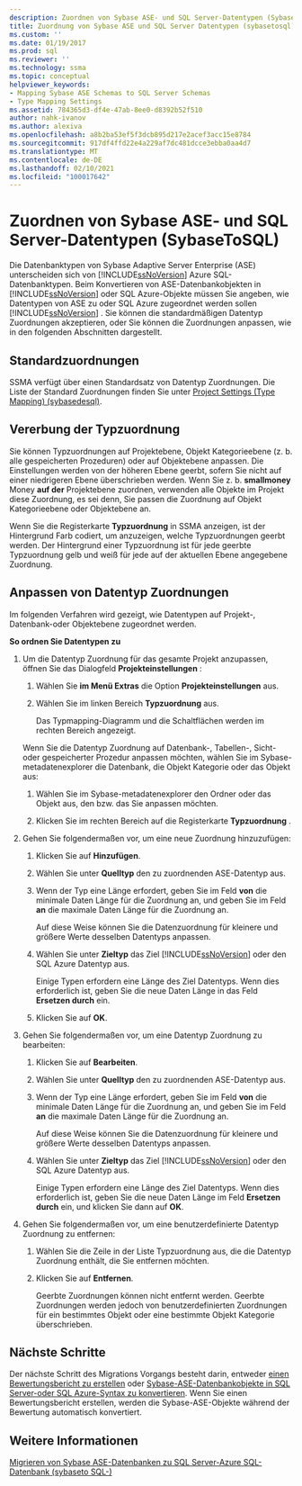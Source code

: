 ```yaml
---
description: Zuordnen von Sybase ASE- und SQL Server-Datentypen (SybaseToSQL)
title: Zuordnung von Sybase ASE und SQL Server Datentypen (sybasetosql) | Microsoft-Dokumentation
ms.custom: ''
ms.date: 01/19/2017
ms.prod: sql
ms.reviewer: ''
ms.technology: ssma
ms.topic: conceptual
helpviewer_keywords:
- Mapping Sybase ASE Schemas to SQL Server Schemas
- Type Mapping Settings
ms.assetid: 784365d3-df4e-47ab-8ee0-d8392b52f510
author: nahk-ivanov
ms.author: alexiva
ms.openlocfilehash: a8b2ba53ef5f3dcb895d217e2acef3acc15e8784
ms.sourcegitcommit: 917df4ffd22e4a229af7dc481dcce3ebba0aa4d7
ms.translationtype: MT
ms.contentlocale: de-DE
ms.lasthandoff: 02/10/2021
ms.locfileid: "100017642"
---
```

# <a name="mapping-sybase-ase-and-sql-server-data-types-sybasetosql"></a>Zuordnen von Sybase ASE- und SQL Server-Datentypen (SybaseToSQL)
Die Datenbanktypen von Sybase Adaptive Server Enterprise (ASE) unterscheiden sich von [!INCLUDE[ssNoVersion](../../includes/ssnoversion-md.md)] Azure SQL-Datenbanktypen. Beim Konvertieren von ASE-Datenbankobjekten in [!INCLUDE[ssNoVersion](../../includes/ssnoversion-md.md)] oder SQL Azure-Objekte müssen Sie angeben, wie Datentypen von ASE zu oder SQL Azure zugeordnet werden sollen [!INCLUDE[ssNoVersion](../../includes/ssnoversion-md.md)] . Sie können die standardmäßigen Datentyp Zuordnungen akzeptieren, oder Sie können die Zuordnungen anpassen, wie in den folgenden Abschnitten dargestellt.  
  
## <a name="default-mappings"></a>Standardzuordnungen  
SSMA verfügt über einen Standardsatz von Datentyp Zuordnungen. Die Liste der Standard Zuordnungen finden Sie unter [Project Settings &#40;Type Mapping&#41; &#40;sybasedesql&#41;](../../ssma/sybase/project-settings-type-mapping-sybasetosql.md).  
  
## <a name="type-mapping-inheritance"></a>Vererbung der Typzuordnung  
Sie können Typzuordnungen auf Projektebene, Objekt Kategorieebene (z. b. alle gespeicherten Prozeduren) oder auf Objektebene anpassen. Die Einstellungen werden von der höheren Ebene geerbt, sofern Sie nicht auf einer niedrigeren Ebene überschrieben werden. Wenn Sie z. b. **smallmoney** Money **auf der** Projektebene zuordnen, verwenden alle Objekte im Projekt diese Zuordnung, es sei denn, Sie passen die Zuordnung auf Objekt Kategorieebene oder Objektebene an.  
  
Wenn Sie die Registerkarte **Typzuordnung** in SSMA anzeigen, ist der Hintergrund Farb codiert, um anzuzeigen, welche Typzuordnungen geerbt werden. Der Hintergrund einer Typzuordnung ist für jede geerbte Typzuordnung gelb und weiß für jede auf der aktuellen Ebene angegebene Zuordnung.  
  
## <a name="customizing-data-type-mappings"></a>Anpassen von Datentyp Zuordnungen  
Im folgenden Verfahren wird gezeigt, wie Datentypen auf Projekt-, Datenbank-oder Objektebene zugeordnet werden.  
  
**So ordnen Sie Datentypen zu**  
  
1.  Um die Datentyp Zuordnung für das gesamte Projekt anzupassen, öffnen Sie das Dialogfeld **Projekteinstellungen** :  
  
    1.  Wählen Sie **im Menü Extras** die Option **Projekteinstellungen** aus.  
  
    2.  Wählen Sie im linken Bereich **Typzuordnung** aus.  
  
        Das Typmapping-Diagramm und die Schaltflächen werden im rechten Bereich angezeigt.  
  
    Wenn Sie die Datentyp Zuordnung auf Datenbank-, Tabellen-, Sicht-oder gespeicherter Prozedur anpassen möchten, wählen Sie im Sybase-metadatenexplorer die Datenbank, die Objekt Kategorie oder das Objekt aus:  
  
    1.  Wählen Sie im Sybase-metadatenexplorer den Ordner oder das Objekt aus, den bzw. das Sie anpassen möchten.  
  
    2.  Klicken Sie im rechten Bereich auf die Registerkarte **Typzuordnung** .  
  
2.  Gehen Sie folgendermaßen vor, um eine neue Zuordnung hinzuzufügen:  
  
    1.  Klicken Sie auf **Hinzufügen**.  
  
    2.  Wählen Sie unter **Quelltyp** den zu zuordnenden ASE-Datentyp aus.  
  
    3.  Wenn der Typ eine Länge erfordert, geben Sie im Feld **von** die minimale Daten Länge für die Zuordnung an, und geben Sie im Feld **an** die maximale Daten Länge für die Zuordnung an.  
  
        Auf diese Weise können Sie die Datenzuordnung für kleinere und größere Werte desselben Datentyps anpassen.  
  
    4.  Wählen Sie unter **Zieltyp** das Ziel [!INCLUDE[ssNoVersion](../../includes/ssnoversion-md.md)] oder den SQL Azure Datentyp aus.  
  
        Einige Typen erfordern eine Länge des Ziel Datentyps. Wenn dies erforderlich ist, geben Sie die neue Daten Länge in das Feld **Ersetzen durch** ein.  
  
    5.  Klicken Sie auf **OK**.  
  
3.  Gehen Sie folgendermaßen vor, um eine Datentyp Zuordnung zu bearbeiten:  
  
    1.  Klicken Sie auf **Bearbeiten**.  
  
    2.  Wählen Sie unter **Quelltyp** den zu zuordnenden ASE-Datentyp aus.  
  
    3.  Wenn der Typ eine Länge erfordert, geben Sie im Feld **von** die minimale Daten Länge für die Zuordnung an, und geben Sie im Feld **an** die maximale Daten Länge für die Zuordnung an.  
  
        Auf diese Weise können Sie die Datenzuordnung für kleinere und größere Werte desselben Datentyps anpassen.  
  
    4.  Wählen Sie unter **Zieltyp** das Ziel [!INCLUDE[ssNoVersion](../../includes/ssnoversion-md.md)] oder den SQL Azure Datentyp aus.  
  
        Einige Typen erfordern eine Länge des Ziel Datentyps. Wenn dies erforderlich ist, geben Sie die neue Daten Länge im Feld **Ersetzen durch** ein, und klicken Sie dann auf **OK**.  
  
4.  Gehen Sie folgendermaßen vor, um eine benutzerdefinierte Datentyp Zuordnung zu entfernen:  
  
    1.  Wählen Sie die Zeile in der Liste Typzuordnung aus, die die Datentyp Zuordnung enthält, die Sie entfernen möchten.  
  
    2.  Klicken Sie auf **Entfernen**.  
  
        Geerbte Zuordnungen können nicht entfernt werden. Geerbte Zuordnungen werden jedoch von benutzerdefinierten Zuordnungen für ein bestimmtes Objekt oder eine bestimmte Objekt Kategorie überschrieben.  
  
## <a name="next-steps"></a>Nächste Schritte  
Der nächste Schritt des Migrations Vorgangs besteht darin, entweder [einen Bewertungsbericht zu erstellen](assessing-sybase-ase-database-objects-for-conversion-sybasetosql.md) oder [Sybase-ASE-Datenbankobjekte in SQL Server-oder SQL Azure-Syntax zu konvertieren](converting-sybase-ase-database-objects-sybasetosql.md). Wenn Sie einen Bewertungsbericht erstellen, werden die Sybase-ASE-Objekte während der Bewertung automatisch konvertiert.  
  
## <a name="see-also"></a>Weitere Informationen  
[Migrieren von Sybase ASE-Datenbanken zu SQL Server-Azure SQL-Datenbank &#40;sybaseto SQL-&#41;](../../ssma/sybase/migrating-sybase-ase-databases-to-sql-server-azure-sql-db-sybasetosql.md)  
  

